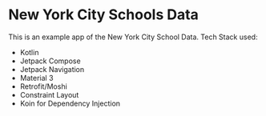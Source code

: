 # New York City Schools Data

This is an example app of the New York City School Data. 
Tech Stack used:
* Kotlin
* Jetpack Compose
* Jetpack Navigation
* Material 3
* Retrofit/Moshi
* Constraint Layout
* Koin for Dependency Injection
